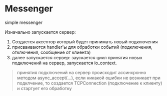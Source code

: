 # Messenger
simple messenger

Изначально запускается сервер:
1. Создается аксептор который будет принимать новый подключения
2. присваиваются handler'ы для обработки событий (подключения, отключения, сообщение от клиента)
3. далее запускается сервер: заускается цикл принятия новых подключений на сервер, запускается io_context.
> принятия подключений на сервер происходит ассинхронно методом async_accept(...), если никакой ошибки не возникает при подклчение, то создается TCPConnection (подключение к клиенту) и стартует его обработку
